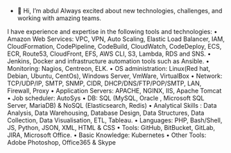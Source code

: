 - 👋 Hi, I’m abdul
Always excited about new technologies, challenges, and working with amazing teams.

I have experience and expertise in the following tools and technologies:
• Amazon Web Services: VPC, VPN, Auto Scaling, Elastic Load Balancer, IAM, CloudFormation, CodePipeline, CodeBuild, CloudWatch, CodeDeploy, ECS, ECR, Route53, CloudFront, EFS, AWS CLI, S3, Lambda, RDS and SNS.
• Jenkins, Docker and infrastructure automation tools such as Ansible.
• Monitoring: Nagios, Centreon, ELK.
• OS administration: Linux(Red hat, Debian, Ubuntu, CentOs), Windows Server, VmWare, VirtualBox
• Network: TCP/UDP/IP, SMTP, SNMP, CIDR, DHCP/DNS/FTP/POP/SMTP, LAN, Firewall, Proxy
• Application Servers: APACHE, NGINX, IIS, Apache Tomcat
• Job scheduler: AutoSys
• DB: SQL (MySQL, Oracle , Microsoft SQL Server, MariaDB) & NoSQL (Elasticsearch, Redis)
• Analytical Skills : Data Analysis, Data Warehousing, Database Design, Data Structures, Data Collection, Data Visualisation, ETL, Tableau.
• Languages: PHP, Bash/Shell, JS, Python, JSON, XML, HTML & CSS
• Tools: GitHub, BitBucket, GitLab, JIRA, Microsoft Office.
• Basic Knowledge: Kubernetes
• Other Tools: Adobe Photoshop, Office365 & Skype

